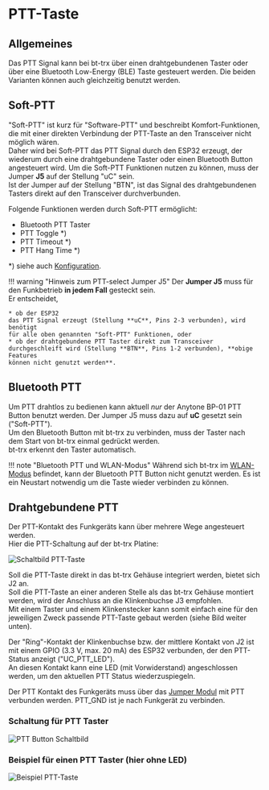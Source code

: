 # PTT-Taste

## Allgemeines

Das PTT Signal kann bei bt-trx über einen drahtgebundenen Taster oder über
eine Bluetooth Low-Energy (BLE) Taste gesteuert werden. Die beiden Varianten
können auch gleichzeitig benutzt werden.

## Soft-PTT

"Soft-PTT" ist kurz für "Software-PTT" und beschreibt Komfort-Funktionen, die
mit einer direkten Verbindung der PTT-Taste an den Transceiver nicht möglich
wären.  
Daher wird bei Soft-PTT das PTT Signal durch den ESP32 erzeugt, der wiederum
durch eine drahtgebundene Taster oder einen Bluetooth Button angesteuert wird.
Um die Soft-PTT Funktionen nutzen zu können, muss der Jumper **J5** auf der
Stellung "uC" sein.  
Ist der Jumper auf der Stellung "BTN", ist das Signal des drahtgebundenen Tasters
direkt auf den Transceiver durchverbunden.

Folgende Funktionen werden durch Soft-PTT ermöglicht:

* Bluetooth PTT Taster
* PTT Toggle *)
* PTT Timeout *)
* PTT Hang Time *)

*) siehe auch [Konfiguration](../../30_Bedienung/Konfiguration).

!!! warning "Hinweis zum PTT-select Jumper J5"
    Der **Jumper J5** muss für den Funkbetrieb **in jedem Fall** gesteckt sein.  
    Er entscheidet,

    * ob der ESP32
    das PTT Signal erzeugt (Stellung **uC**, Pins 2-3 verbunden), wird benötigt
    für alle oben genannten "Soft-PTT" Funktionen, oder
    * ob der drahtgebundene PTT Taster direkt zum Transceiver
    durchgeschleift wird (Stellung **BTN**, Pins 1-2 verbunden), **obige Features
    können nicht genutzt werden**.

## Bluetooth PTT

Um PTT drahtlos zu bedienen kann aktuell *nur* der Anytone BP-01 PTT Button
benutzt werden.
Der Jumper J5 muss dazu auf **uC** gesetzt sein ("Soft-PTT").  
Um den Bluetooth Button mit bt-trx zu verbinden, muss der Taster nach dem Start
von bt-trx einmal gedrückt werden.  
bt-trx erkennt den Taster automatisch.

!!! note "Bluetooth PTT und WLAN-Modus"
    Während sich bt-trx im [WLAN-Modus](../../30_Bedienung/Konfiguration)
    befindet, kann der Bluetooth PTT Button nicht genutzt werden. Es ist ein
    Neustart notwendig um die Taste wieder verbinden zu können.

## Drahtgebundene PTT

Der PTT-Kontakt des Funkgeräts kann über mehrere Wege angesteuert werden.  
Hier die PTT-Schaltung auf der bt-trx Platine:

![Schaltbild PTT-Taste](ptt_schematic.png)

Soll die PTT-Taste direkt in das bt-trx Gehäuse integriert werden,
bietet sich J2 an.  
Soll die PTT-Taste an einer anderen Stelle als das bt-trx Gehäuse montiert
werden, wird der Anschluss an die Klinkenbuchse J3 empfohlen.  
Mit einem Taster und einem Klinkenstecker kann somit einfach eine für den
jeweiligen Zweck passende PTT-Taste gebaut werden (siehe Bild weiter unten).

Der "Ring"-Kontakt der Klinkenbuchse bzw. der mittlere Kontakt von J2 ist mit
einem GPIO (3.3 V, max. 20 mA) des ESP32 verbunden, der den PTT-Status anzeigt
("UC_PTT_LED").  
An diesen Kontakt kann eine LED (mit Vorwiderstand) angeschlossen werden, um
den aktuellen PTT Status wiederzuspiegeln.

Der PTT Kontakt des Funkgeräts muss über das [Jumper Modul](../Anschlusskabel)
mit PTT verbunden werden. PTT_GND ist je nach Funkgerät zu verbinden.

### Schaltung für PTT Taster

![PTT Button Schaltbild](ptt_button_schematic.png)

### Beispiel für einen PTT Taster (hier ohne LED)

![Beispiel PTT-Taste](Taster_PTT_640.jpg)
